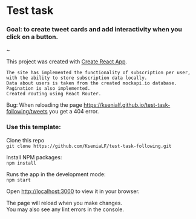 # Test task

### Goal: to create tweet cards and add interactivity when you click on a button.

~

This project was created with [Create React App](https://github.com/facebook/create-react-app).

    The site has implemented the functionality of subscription per user,
    with the ability to store subscription data locally.
    Data about users is taken from the created mockapi.io database. Pagination is also implemented.
    Created routing using React Router.
    
Bug: When reloading the page https://ksenialf.github.io/test-task-following/tweets you get a 404 error.

### Use this template:

Clone this repo\
`git clone https://github.com/KseniaLF/test-task-following.git`

Install NPM packages:\
 `npm install`

Runs the app in the development mode: \
`npm start`

Open [http://localhost:3000](http://localhost:3000) to view it in your browser.

The page will reload when you make changes.\
You may also see any lint errors in the console.
